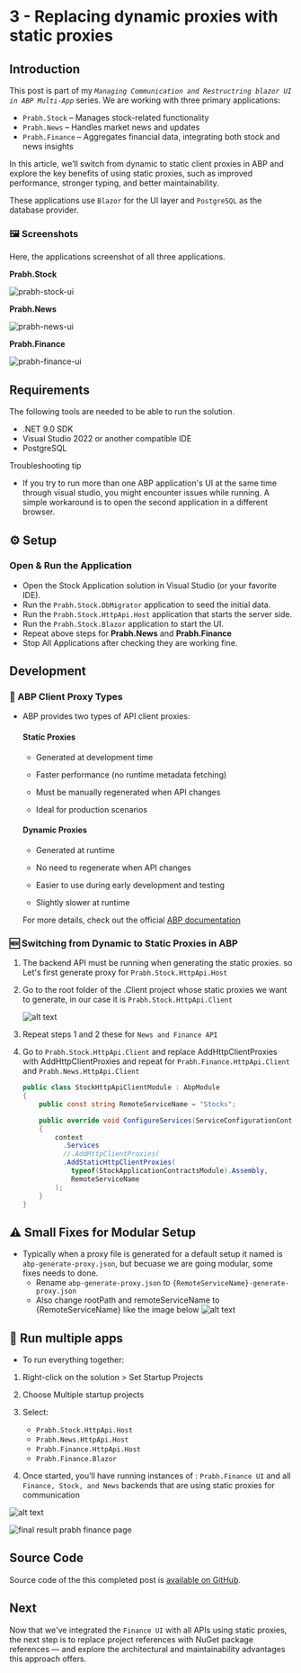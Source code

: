 # 3 - Replacing dynamic proxies with static proxies

## Introduction

This post is part of my <i>`Managing Communication and Restructring blazor UI in ABP Multi-App`</i> series.
We are working with three primary applications:

- `Prabh.Stock` – Manages stock-related functionality
- `Prabh.News` – Handles market news and updates
- `Prabh.Finance` – Aggregates financial data, integrating both stock and news insights

In this article, we’ll switch from dynamic to static client proxies in ABP and explore the key benefits of using static proxies, such as improved performance, stronger typing, and better maintainability.

These applications use `Blazor` for the UI layer and `PostgreSQL` as the database provider.

### 🖼️ Screenshots

Here, the applications screenshot of all three applications.

**Prabh.Stock**

![prabh-stock-ui](images/prabh.stocks.png)

**Prabh.News**

![prabh-news-ui](images/prabh.news.png)

**Prabh.Finance**

![prabh-finance-ui](images/prabh.finance.png)

## Requirements

The following tools are needed to be able to run the solution.

- .NET 9.0 SDK
- Visual Studio 2022 or another compatible IDE
- PostgreSQL

Troubleshooting tip

- If you try to run more than one ABP application's UI at the same time through visual studio, you might encounter issues while running. A simple workaround is to open the second application in a different browser.

## ⚙️ Setup

### Open & Run the Application

- Open the Stock Application solution in Visual Studio (or your favorite IDE).
- Run the `Prabh.Stock.DbMigrator` application to seed the initial data.
- Run the `Prabh.Stock.HttpApi.Host` application that starts the server side.
- Run the `Prabh.Stock.Blazor` application to start the UI.
- Repeat above steps for <strong>Prabh.News</strong> and <strong>Prabh.Finance</strong>
- Stop All Applications after checking they are working fine.

## Development

### 📖 ABP Client Proxy Types

- ABP provides two types of API client proxies:

  #### Static Proxies

  - Generated at development time

  - Faster performance (no runtime metadata fetching)

  - Must be manually regenerated when API changes

  - Ideal for production scenarios

  #### Dynamic Proxies

  - Generated at runtime

  - No need to regenerate when API changes

  - Easier to use during early development and testing

  - Slightly slower at runtime

  For more details, check out the official [ABP documentation](https://abp.io/docs/latest/framework/api-development/static-csharp-clients)

### 🆕 Switching from Dynamic to Static Proxies in ABP

1. The backend API must be running when generating the static proxies.
   so Let's first generate proxy for `Prabh.Stock.HttpApi.Host`

2. Go to the root folder of the .Client project whose static proxies we want to generate, in our case it is `Prabh.Stock.HttpApi.Client`

   ![alt text](images/image-3-1.png)

3. Repeat steps 1 and 2 these for `News and Finance API`

4. Go to `Prabh.Stock.HttpApi.Client` and replace AddHttpClientProxies with AddHttpClientProxies and repeat for `Prabh.Finance.HttpApi.Client` and `Prabh.News.HttpApi.Client`

   ```csharp
   public class StockHttpApiClientModule : AbpModule
   {
       public const string RemoteServiceName = "Stocks";

       public override void ConfigureServices(ServiceConfigurationContext context)
       {
           context
             .Services
             //.AddHttpClientProxies(
             .AddStaticHttpClientProxies(
               typeof(StockApplicationContractsModule).Assembly,
               RemoteServiceName
           );
       }
   }
   ```

## ⚠️ Small Fixes for Modular Setup

- Typically when a proxy file is generated for a default setup it named is `abp-generate-proxy.json`, but becuase we are going modular, some fixes needs to done.
  - Rename `abp-generate-proxy.json` to `{RemoteServiceName}-generate-proxy.json`
  - Also change rootPath and remoteServiceName to {RemoteServiceName} like the image below
    ![alt text](images/static1.png)

## 🔌 Run multiple apps

- To run everything together:

1.  Right-click on the solution > Set Startup Projects
2.  Choose Multiple startup projects
3.  Select:

    - `Prabh.Stock.HttpApi.Host`
    - `Prabh.News.HttpApi.Host`
    - `Prabh.Finance.HttpApi.Host`
    - `Prabh.Finance.Blazor`

4.  Once started, you’ll have running instances of : `Prabh.Finance UI` and all `Finance, Stock, and News` backends that are using static proxies for communication

![alt text](images/image-4.png)

![final result prabh finance page](images/final-result.png)

## Source Code

Source code of the this completed post is [available on GitHub](https://github.com/008programmer/abp-multiple-apps-communication-and-restructuring/tree/2-manage-complexity-by-new-slnx).

## Next

Now that we've integrated the `Finance UI` with all APIs using static proxies, the next step is to replace project references with NuGet package references — and explore the architectural and maintainability advantages this approach offers.

